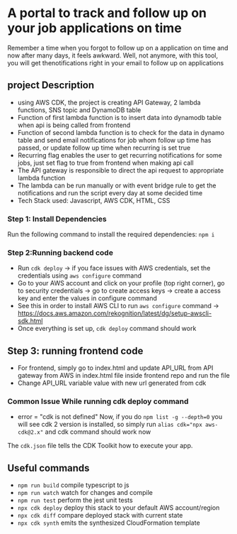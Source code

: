 # A portal to track and follow up on your job applications on time

Remember a time when you forgot to follow up on a application on time and now after many days, it feels awkward. Well, not anymore, with this tool, you will get thenotifications right in your email to follow up on applications

## project Description
- using AWS CDK, the project is creating API Gateway, 2 lambda functions, SNS topic and DynamoDB table
- Function of first lambda function is to insert data into dynamodb table when api is being called from frontend
- Function of second lambda function is to check for the data in dynamo table and send email notifications for job whom follow up time has passed, or update follow up time when recurring is set true
- Recurring flag enables the user to get recurring notifications for some jobs, just set flag to true from frontend when making api call
- The API gateway is responsible to direct the api request to appropriate lambda function
- The lambda can be run manually or with event bridge rule to get the notifications and run the script every day at some decided time
- Tech Stack used: Javascript, AWS CDK, HTML, CSS

### Step 1: Install Dependencies
Run the following command to install the required dependencies:
```npm i```

### Step 2:Running backend code
- Run ```cdk deploy``` -> if you face issues with AWS credentials, set the credentials using ```aws configure``` command
- Go to your AWS account and click on your profile (top right corner), go to security credentials -> go to create access keys -> create a access key and enter the values in configure command
- See this in order to install AWS CLI to run ```aws configure``` command -> https://docs.aws.amazon.com/rekognition/latest/dg/setup-awscli-sdk.html
- Once everything is set up, ```cdk deploy``` command should work

## Step 3: running frontend code
- For frontend, simply go to index.html and update API_URL from API gateway from AWS in index.html file inside frontend repo and run the file
- Change API_URL variable value with new url generated from cdk

### Common Issue While running cdk deploy command
- error =  "cdk is not defined"
Now, if you do ```npm list -g --depth=0```
you will see cdk 2 version is installed, so simply run
```alias cdk="npx aws-cdk@2.x"```
and cdk command should work now

The `cdk.json` file tells the CDK Toolkit how to execute your app.

## Useful commands

* `npm run build`   compile typescript to js
* `npm run watch`   watch for changes and compile
* `npm run test`    perform the jest unit tests
* `npx cdk deploy`  deploy this stack to your default AWS account/region
* `npx cdk diff`    compare deployed stack with current state
* `npx cdk synth`   emits the synthesized CloudFormation template
